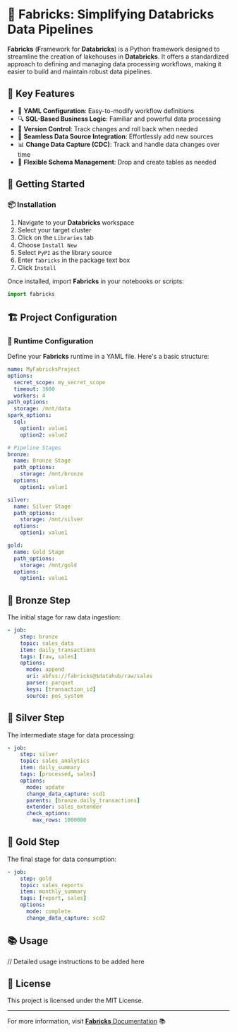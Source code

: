 # 🧱 Fabricks: Simplifying **Databricks** Data Pipelines

**Fabricks** (**F**ramework for **Databricks**) is a Python framework designed to streamline the creation of lakehouses in **Databricks**. It offers a standardized approach to defining and managing data processing workflows, making it easier to build and maintain robust data pipelines.

## 🌟 Key Features

- 📄 **YAML Configuration**: Easy-to-modify workflow definitions
- 🔍 **SQL-Based Business Logic**: Familiar and powerful data processing
- 🔄 **Version Control**: Track changes and roll back when needed
- 🔌 **Seamless Data Source Integration**: Effortlessly add new sources
- 📊 **Change Data Capture (CDC)**: Track and handle data changes over time
- 🔧 **Flexible Schema Management**: Drop and create tables as needed

## 🚀 Getting Started

### 📦 Installation

1. Navigate to your **Databricks** workspace
2. Select your target cluster
3. Click on the `Libraries` tab
4. Choose `Install New`
5. Select `PyPI` as the library source
6. Enter `fabricks` in the package text box
7. Click `Install`

Once installed, import **Fabricks** in your notebooks or scripts:

```python
import fabricks
```

## 🏗️ Project Configuration

### 🔧 Runtime Configuration

Define your **Fabricks** runtime in a YAML file. Here's a basic structure:

```yaml
name: MyFabricksProject
options:
  secret_scope: my_secret_scope
  timeout: 3600
  workers: 4
path_options:
  storage: /mnt/data
spark_options:
  sql:
    option1: value1
    option2: value2

# Pipeline Stages
bronze:
  name: Bronze Stage
  path_options:
    storage: /mnt/bronze
  options:
    option1: value1

silver:
  name: Silver Stage
  path_options:
    storage: /mnt/silver
  options:
    option1: value1

gold:
  name: Gold Stage
  path_options:
    storage: /mnt/gold
  options:
    option1: value1
```

## 🥉 Bronze Step

The initial stage for raw data ingestion:

```yaml
- job:
    step: bronze
    topic: sales_data
    item: daily_transactions
    tags: [raw, sales]
    options:
      mode: append
      uri: abfss://fabricks@$datahub/raw/sales
      parser: parquet
      keys: [transaction_id]
      source: pos_system
```

## 🥈 Silver Step

The intermediate stage for data processing:

```yaml
- job:
    step: silver
    topic: sales_analytics
    item: daily_summary
    tags: [processed, sales]
    options:
      mode: update
      change_data_capture: scd1
      parents: [bronze.daily_transactions]
      extender: sales_extender
      check_options:
        max_rows: 1000000
```

## 🥇 Gold Step

The final stage for data consumption:

```yaml
- job:
    step: gold
    topic: sales_reports
    item: monthly_summary
    tags: [report, sales]
    options:
      mode: complete
      change_data_capture: scd2
```

## 📚 Usage

// Detailed usage instructions to be added here

## 📄 License

This project is licensed under the MIT License.

---

For more information, visit [**Fabricks** Documentation](https://fabricks.readthedocs.io) 📚
